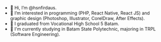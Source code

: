 - 👋 Hi, I’m @hsnfirdaus.
- 👀 I’m interested in programming (PHP, React Native, React JS) and graphic design (Photoshop, Illustrator, CorelDraw, After Effects).
- 🌱 I graduated from Vocational High School 5 Batam.
- 🏫 I'm currently studying in Batam State Polytechnic, majoring in TRPL (Software Engineering).
